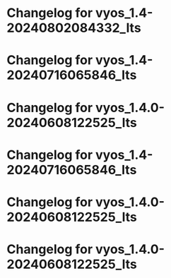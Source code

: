 # Changelog for vyos_1.4-20240802084332_lts
# Changelog for vyos_1.4-20240716065846_lts
# Changelog for vyos_1.4.0-20240608122525_lts
# Changelog for vyos_1.4-20240716065846_lts
# Changelog for vyos_1.4.0-20240608122525_lts
# Changelog for vyos_1.4.0-20240608122525_lts

